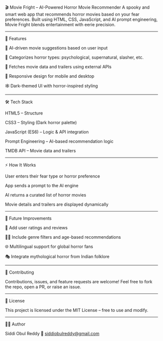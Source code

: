 🎬 Movie Fright – AI-Powered Horror Movie Recommender
A spooky and smart web app that recommends horror movies based on your fear preferences. Built using HTML, CSS, JavaScript, and AI prompt engineering, Movie Fright blends entertainment with eerie precision.
_________________________________________________________________________________________________________________________________________________________
🚀 Features

🧠 AI-driven movie suggestions based on user input

👻 Categorizes horror types: psychological, supernatural, slasher, etc.

🎥 Fetches movie data and trailers using external APIs

📱 Responsive design for mobile and desktop

🕸️ Dark-themed UI with horror-inspired styling
_________________________________________________________________________________________________________________________________________________________
🛠️ Tech Stack

HTML5 – Structure

CSS3 – Styling (Dark horror palette)

JavaScript (ES6) – Logic & API integration

Prompt Engineering – AI-based recommendation logic

TMDB API – Movie data and trailers
_________________________________________________________________________________________________________________________________________________________
⚡ How It Works

User enters their fear type or horror preference

App sends a prompt to the AI engine

AI returns a curated list of horror movies

Movie details and trailers are displayed dynamically
_________________________________________________________________________________________________________________________________________________________
📌 Future Improvements

🧪 Add user ratings and reviews

🕵️‍♂️ Include genre filters and age-based recommendations

🌐 Multilingual support for global horror fans

🎭 Integrate mythological horror from Indian folklore
_________________________________________________________________________________________________________________________________________________________
🤝 Contributing

Contributions, issues, and feature requests are welcome! Feel free to fork the repo, open a PR, or raise an issue.
_________________________________________________________________________________________________________________________________________________________
📜 License

This project is licensed under the MIT License – free to use and modify.
_________________________________________________________________________________________________________________________________________________________
👨‍💻 Author

Siddi Obul Reddy 📧 siddiobulreddy@gmail.com 
